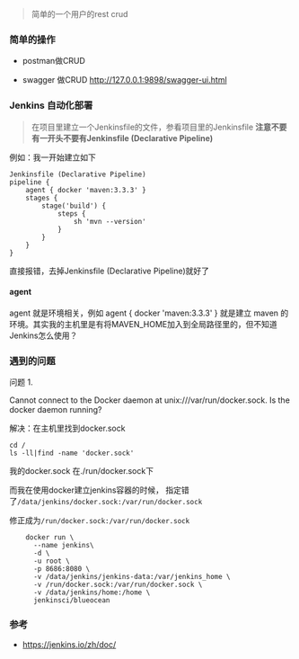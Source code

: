 > 简单的一个用户的rest crud
###  简单的操作
- postman做CRUD

- swagger 做CRUD
http://127.0.0.1:9898/swagger-ui.html


### Jenkins 自动化部署
> 在项目里建立一个Jenkinsfile的文件，参看项目里的Jenkinsfile
**注意不要有一开头不要有Jenkinsfile (Declarative Pipeline)**

例如：我一开始建立如下
```
Jenkinsfile (Declarative Pipeline)
pipeline {
    agent { docker 'maven:3.3.3' }
    stages {
        stage('build') {
            steps {
                sh 'mvn --version'
            }
        }
    }
}
```
直接报错，去掉Jenkinsfile (Declarative Pipeline)就好了

#### agent
agent 就是环境相关，例如 agent { docker 'maven:3.3.3' }
就是建立 maven 的环境。其实我的主机里是有将MAVEN_HOME加入到全局路径里的，但不知道
Jenkins怎么使用？


### 遇到的问题
问题 1.

Cannot connect to the Docker daemon at unix:///var/run/docker.sock. Is the docker daemon running?

解决：在主机里找到docker.sock
```
cd /
ls -ll|find -name 'docker.sock'
```
我的docker.sock 在./run/docker.sock下

而我在使用docker建立jenkins容器的时候，
指定错了`/data/jenkins/docker.sock:/var/run/docker.sock`

修正成为`/run/docker.sock:/var/run/docker.sock`
``` 
    docker run \
      --name jenkins\
      -d \
      -u root \
      -p 8686:8080 \
      -v /data/jenkins/jenkins-data:/var/jenkins_home \
      -v /run/docker.sock:/var/run/docker.sock \
      -v /data/jenkins/home:/home \
      jenkinsci/blueocean
```

### 参考
- https://jenkins.io/zh/doc/ 
